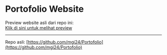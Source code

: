 # Portofolio Website

Preview website asli dari repo ini:  
[Klik di sini untuk melihat preview](https://mgi24.github.io/Portofolio/)

---

Repo asli: [https://github.com/mgi24/Portofolio](https://github.com/mgi24/Portofolio)
